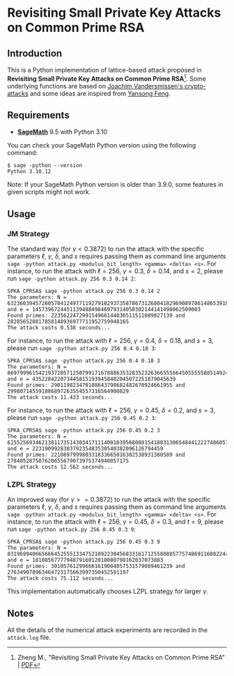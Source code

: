 # Revisiting Small Private Key Attacks on Common Prime RSA

## Introduction

This is a Python implementation of lattice-based attack proposed in **Revisiting Small Private Key Attacks on Common Prime RSA**[^SPKACPRSA]. Some underlying functions are based on [Joachim Vandersmissen&#39;s crypto-attacks](https://github.com/jvdsn/crypto-attacks) and some ideas are inspired from [Yansong Feng](https://github.com/fffmath).

## Requirements

- [**SageMath**](https://www.sagemath.org/) 9.5 with Python 3.10

You can check your SageMath Python version using the following command:

```commandline
$ sage -python --version
Python 3.10.12
```

Note: If your SageMath Python version is older than 3.9.0, some features in given scripts might not work.

## Usage

### JM Strategy

The standard way (for $\gamma < 0.3872$) to run the attack with the specific parameters $\ell$, $\gamma$, $\delta$, and $s$ requires passing them as command line arguments `sage -python attack.py <modulus_bit_length> <gamma> <delta> <s>`. For instance, to run the attack with $\ell=256$, $\gamma=0.3$, $\delta=0.14$, and $s=2$, please run `sage -python attack.py 256 0.3 0.14 2`:

```commandline
SPKA_CPRSA$ sage -python attack.py 256 0.3 0.14 2
The parameters: N = 63236039457260578412497711927910293735878673126804182969089706148653918249935 and e = 145739672445113948849846979314050302144141498062509003
Found primes: 223562247299154966144036511511089027139 and 282856520817858148936977711952759948165
The attack costs 0.538 seconds...
```

For instance, to run the attack with $\ell=256$, $\gamma=0.4$, $\delta=0.18$, and $s=3$, please run `sage -python attack.py 256 0.4 0.18 3`:

```commandline
SPKA_CPRSA$ sage -python attack.py 256 0.4 0.18 3
The parameters: N = 86979996154219372057125079917167888635328352326366555664505555588514924260695 and e = 4352284220734458151939458402045072251879045639
Found primes: 290119823470188643798682482670924661955 and 299807145591886897263554557316564900829
The attack costs 11.433 seconds...
```

For instance, to run the attack with $\ell=256$, $\gamma=0.45$, $\delta=0.2$, and $s=3$, please run `sage -python attack.py 256 0.45 0.2 3`:

```commandline
SPKA_CPRSA$ sage -python attack.py 256 0.45 0.2 3
The parameters: N = 61552569346213811735143034171114001039568008154180313065484412227486057176075 and e = 223190992838379235483530540382096126794459
Found primes: 221089799980331833665016302538931380589 and 278405287587620655679073975374948057175
The attack costs 12.562 seconds...
```

### LZPL Strategy

An improved way (for $\gamma >= 0.3872$) to run the attack with the specific parameters $\ell$, $\gamma$, $\delta$, and $s$ requires passing them as command line arguments `sage -python attack.py <modulus_bit_length> <gamma> <delta> <s>`. For instance, to run the attack with $\ell=256$, $\gamma=0.45$, $\delta=0.3$, and $t=9$, please run `sage -python attack.py 256 0.45 0.3 9`:

```commandline
SPKA_CPRSA$ sage -python attack.py 256 0.45 0.3 9
The parameters: N = 83196994066566645255513347521092230456833161712558088577574869116082244113083 and e = 181085677779487916012018080798162037073883
Found primes: 301057612996661619004057531579089461239 and 276349078963464723175663997350452591197
The attack costs 75.112 seconds...
```

This implementation automatically chooses LZPL strategy for larger $\gamma$.

## Notes

All the details of the numerical attack experiments are recorded in the `attack.log` file.

[^SPKACPRSA]: Zheng M., "Revisiting Small Private Key Attacks on Common Prime RSA" | [PDF](https://mengcezheng.github.io/docs/Zheng24a.pdf)
